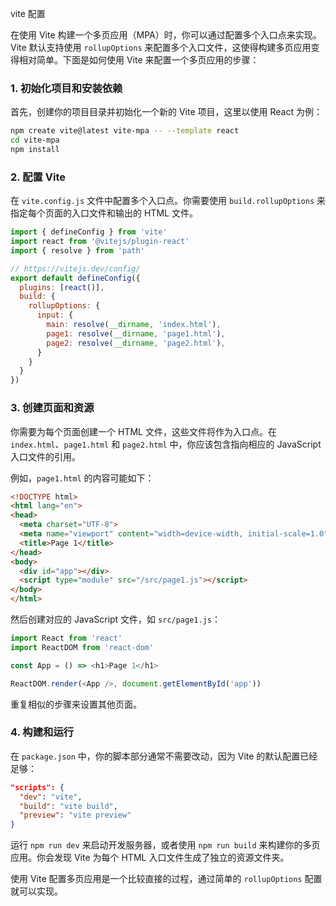 vite 配置



在使用 Vite 构建一个多页应用（MPA）时，你可以通过配置多个入口点来实现。Vite 默认支持使用 `rollupOptions` 来配置多个入口文件，这使得构建多页应用变得相对简单。下面是如何使用 Vite 来配置一个多页应用的步骤：

### 1. 初始化项目和安装依赖

首先，创建你的项目目录并初始化一个新的 Vite 项目，这里以使用 React 为例：

```bash
npm create vite@latest vite-mpa -- --template react
cd vite-mpa
npm install
```

### 2. 配置 Vite

在 `vite.config.js` 文件中配置多个入口点。你需要使用 `build.rollupOptions` 来指定每个页面的入口文件和输出的 HTML 文件。

```javascript
import { defineConfig } from 'vite'
import react from '@vitejs/plugin-react'
import { resolve } from 'path'

// https://vitejs.dev/config/
export default defineConfig({
  plugins: [react()],
  build: {
    rollupOptions: {
      input: {
        main: resolve(__dirname, 'index.html'),
        page1: resolve(__dirname, 'page1.html'),
        page2: resolve(__dirname, 'page2.html'),
      }
    }
  }
})
```

### 3. 创建页面和资源

你需要为每个页面创建一个 HTML 文件，这些文件将作为入口点。在 `index.html`、`page1.html` 和 `page2.html` 中，你应该包含指向相应的 JavaScript 入口文件的引用。

例如，`page1.html` 的内容可能如下：

```html
<!DOCTYPE html>
<html lang="en">
<head>
  <meta charset="UTF-8">
  <meta name="viewport" content="width=device-width, initial-scale=1.0">
  <title>Page 1</title>
</head>
<body>
  <div id="app"></div>
  <script type="module" src="/src/page1.js"></script>
</body>
</html>
```

然后创建对应的 JavaScript 文件，如 `src/page1.js`：

```javascript
import React from 'react'
import ReactDOM from 'react-dom'

const App = () => <h1>Page 1</h1>

ReactDOM.render(<App />, document.getElementById('app'))
```

重复相似的步骤来设置其他页面。

### 4. 构建和运行

在 `package.json` 中，你的脚本部分通常不需要改动，因为 Vite 的默认配置已经足够：

```json
"scripts": {
  "dev": "vite",
  "build": "vite build",
  "preview": "vite preview"
}
```

运行 `npm run dev` 来启动开发服务器，或者使用 `npm run build` 来构建你的多页应用。你会发现 Vite 为每个 HTML 入口文件生成了独立的资源文件夹。

使用 Vite 配置多页应用是一个比较直接的过程，通过简单的 `rollupOptions` 配置就可以实现。